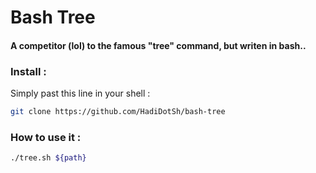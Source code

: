 # Bash Tree
#### A competitor (lol) to the famous "tree" command, but writen in bash..

### Install :
<p>Simply past this line in your shell :</p>

```bash
git clone https://github.com/HadiDotSh/bash-tree
```

### How to use it :

```bash
./tree.sh ${path}
```


